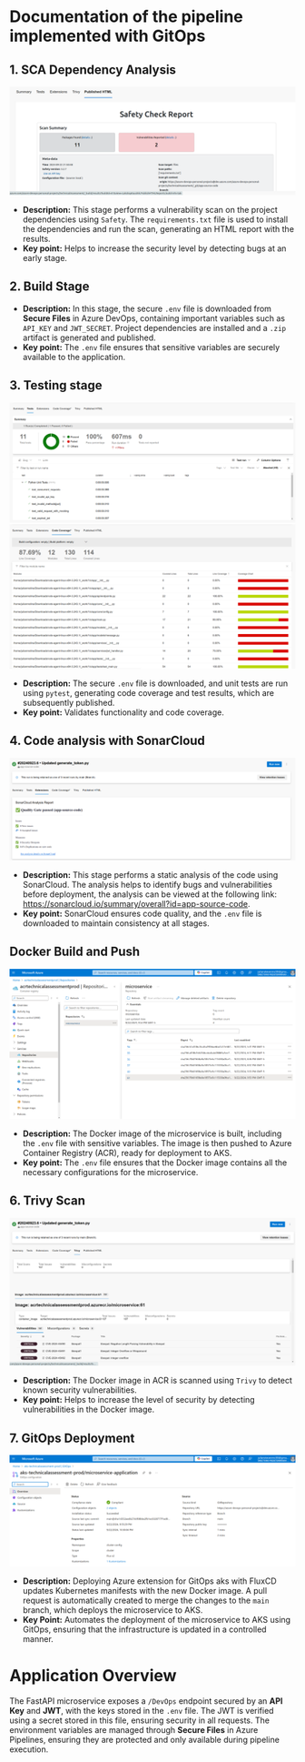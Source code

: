 # Documentation of the pipeline implemented with GitOps

## 1. SCA Dependency Analysis
![SCA Report](./images/sca-report.png)
- **Description:** This stage performs a vulnerability scan on the project dependencies using `Safety`. The `requirements.txt` file is used to install the dependencies and run the scan, generating an HTML report with the results.
- **Key point:** Helps to increase the security level by detecting bugs at an early stage.

## 2. Build Stage
- **Description:** In this stage, the secure `.env` file is downloaded from **Secure Files** in Azure DevOps, containing important variables such as `API_KEY` and `JWT_SECRET`. Project dependencies are installed and a `.zip` artifact is generated and published.
- **Key point:** The `.env` file ensures that sensitive variables are securely available to the application.

## 3. Testing stage
![Test Results](./images/test-result.png)
![Code Coverage](./images/code-coverage-azure.png)
- **Description:** The secure `.env` file is downloaded, and unit tests are run using `pytest`, generating code coverage and test results, which are subsequently published.
- **Key point:** Validates functionality and code coverage.

## 4. Code analysis with SonarCloud
![SonarCloud Report](./images/sonarcloud-report.png)
- **Description:** This stage performs a static analysis of the code using SonarCloud. The analysis helps to identify bugs and vulnerabilities before deployment, the analysis can be viewed at the following link: https://sonarcloud.io/summary/overall?id=app-source-code.
- **Key point:** SonarCloud ensures code quality, and the `.env` file is downloaded to maintain consistency at all stages.

## Docker Build and Push
![ACR](./images/acr.png)
- **Description:** The Docker image of the microservice is built, including the `.env` file with sensitive variables. The image is then pushed to Azure Container Registry (ACR), ready for deployment to AKS.
- **Key point:** The `.env` file ensures that the Docker image contains all the necessary configurations for the microservice.

## 6. Trivy Scan
![Trivy](./images/trivy-results.png)
- **Description:** The Docker image in ACR is scanned using `Trivy` to detect known security vulnerabilities.
- **Key point:** Helps to increase the level of security by detecting vulnerabilities in the Docker image.

## 7. GitOps Deployment
![GitOps](./images/gitops.png)
- **Description:** Deploying Azure extension for GitOps aks with FluxCD updates Kubernetes manifests with the new Docker image. A pull request is automatically created to merge the changes to the `main` branch, which deploys the microservice to AKS.
- **Key Point:** Automates the deployment of the microservice to AKS using GitOps, ensuring that the infrastructure is updated in a controlled manner.

# Application Overview

The FastAPI microservice exposes a `/DevOps` endpoint secured by an **API Key** and **JWT**, with the keys stored in the `.env` file. The JWT is verified using a secret stored in this file, ensuring security in all requests. The environment variables are managed through **Secure Files** in Azure Pipelines, ensuring they are protected and only available during pipeline execution.

